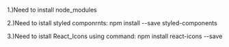 1.)Need to install node_modules

2.)Need to istall styled componrnts: npm install --save styled-components

3.)Need to istall React_Icons using command: npm install react-icons --save
